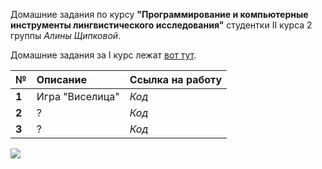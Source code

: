  Домашние задания по курсу **"Программирование и компьютерные инструменты лингвистического исследования"** студентки II курса 2 группы *Алины Щипковой*. 
 
 Домашние задания за I курс лежат [вот тут](https://github.com/schipkovalina/Programming).

**№**|**Описание**|**Ссылка на работу**
---|:---|:---
**1**|Игра "Виселица"|*Код*
**2**|?|*Код*
**3**|?|*Код*

![](https://2ch.hk/b/arch/2016-11-10/src/139761023/14787992979980.jpg)
